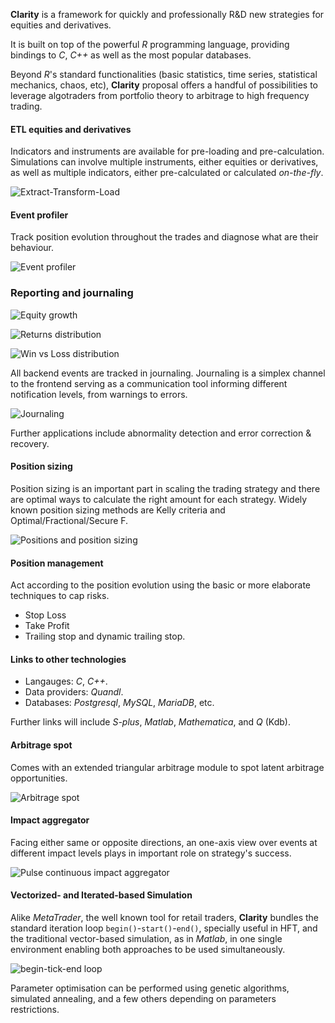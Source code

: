 __Clarity__ is a framework for quickly and professionally R&D new strategies
for equities and derivatives.

It is built on top of the powerful _R_ programming language, providing bindings
to _C_, _C++_ as well as the most popular databases.

Beyond _R_'s standard functionalities (basic statistics, time series,
statistical mechanics, chaos, etc), __Clarity__ proposal offers a
handful of possibilities to leverage algotraders from portfolio theory to
arbitrage to high frequency trading.

#### ETL equities and derivatives

Indicators and instruments are available for pre-loading and pre-calculation.
Simulations can involve multiple instruments, either equities or derivatives, as well as multiple indicators, either pre-calculated or calculated _on-the-fly_.

![Extract-Transform-Load](./imgs/etl.png)

#### Event profiler

Track position evolution throughout the trades and diagnose what are their behaviour.

![Event profiler](./imgs/entry_positions.png)

### Reporting and journaling

![Equity growth](./imgs/equity_growth.png)

![Returns distribution](./imgs/returns_distribution.png)

![Win vs Loss distribution](./imgs/win_vs_loss_positions.png)

All backend events are tracked in journaling. Journaling is a simplex channel to the frontend serving as a communication tool informing different notification levels, from warnings to errors.

![Journaling](./imgs/journaling.png)

Further applications include abnormality detection and error correction & recovery.

#### Position sizing

Position sizing is an important part in scaling the trading strategy and there are optimal ways to calculate the right amount for each strategy. Widely known position sizing methods are Kelly criteria and Optimal/Fractional/Secure F.

![Positions and position sizing](./imgs/report.png)

#### Position management

Act according to the position evolution using the basic or more elaborate techniques to cap risks.

* Stop Loss
* Take Profit
* Trailing stop and dynamic trailing stop.

#### Links to other technologies

* Langauges: _C_, _C++_. 
* Data providers: _Quandl_. 
* Databases: _Postgresql_, _MySQL_, _MariaDB_, etc. 

Further links will include _S-plus_, _Matlab_,  _Mathematica_, and _Q_ (Kdb).

#### Arbitrage spot

Comes with an extended triangular arbitrage module to spot latent arbitrage opportunities.

![Arbitrage spot](./imgs/arbitrage_spot.png)

#### Impact aggregator

Facing either same or opposite directions, an one-axis view over events at different impact levels plays in important role on strategy's success.

![Pulse continuous impact aggregator](./imgs/pulse_continuous_impact_aggregator.png)

#### Vectorized- and Iterated-based Simulation

Alike _MetaTrader_, the well known tool for retail traders, __Clarity__ bundles the standard iteration loop `begin()`-`start()`-`end()`, specially useful in HFT, and the traditional vector-based simulation, as in _Matlab_, in one single environment enabling both approaches to be used simultaneously.

![begin-tick-end loop](./imgs/begin_tick_end.png)

Parameter optimisation can be performed using genetic algorithms, simulated annealing, and a few others depending on parameters restrictions.
